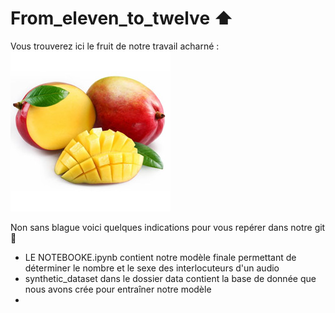 # From_eleven_to_twelve :arrow_up:
Vous trouverez ici le fruit de notre travail acharné :    
![alt text](https://github.com/Louisedubois/From_eleven_to_twelve/blob/main/mangue.jpg)

Non sans blague voici quelques indications pour vous repérer dans notre git :kiss:
- LE NOTEBOOKE.ipynb contient notre modèle finale permettant de déterminer le nombre et le sexe des interlocuteurs d'un audio 
- synthetic_dataset dans le dossier data contient la base de donnée que nous avons crée pour entraîner notre modèle 
-
